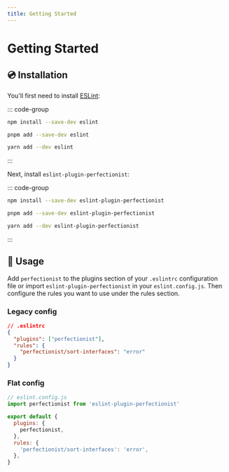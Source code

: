 ```yaml
---
title: Getting Started
---
```


# Getting Started

## 💿 Installation

You'll first need to install [ESLint](https://eslint.org):

::: code-group

```bash [npm]
npm install --save-dev eslint
```

```bash [pnpm]
pnpm add --save-dev eslint
```

```bash [yarn]
yarn add --dev eslint
```

:::

Next, install `eslint-plugin-perfectionist`:

::: code-group

```bash [npm]
npm install --save-dev eslint-plugin-perfectionist
```

```bash [pnpm]
pnpm add --save-dev eslint-plugin-perfectionist
```

```bash [yarn]
yarn add --dev eslint-plugin-perfectionist
```

:::

## 🚀 Usage

Add `perfectionist` to the plugins section of your `.eslintrc` configuration file or import `eslint-plugin-perfectionist` in your `eslint.config.js`. Then configure the rules you want to use under the rules section.

### Legacy config

```json
// .eslintrc
{
  "plugins": ["perfectionist"],
  "rules": {
    "perfectionist/sort-interfaces": "error"
  }
}
```

### Flat config

```js
// eslint.config.js
import perfectionist from 'eslint-plugin-perfectionist'

export default {
  plugins: {
    perfectionist,
  },
  rules: {
    'perfectionist/sort-interfaces': 'error',
  },
}
```
